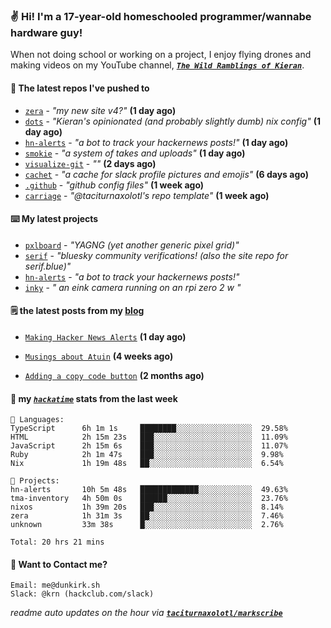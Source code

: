 ### ✌️ Hi! I'm a 17-year-old homeschooled programmer/wannabe hardware guy!

When not doing school or working on a project, I enjoy flying drones and making videos on my YouTube channel, [**_`The Wild Ramblings of Kieran`_**](https://youtube.com/@kieran.rambles).

#### 👷 The latest repos I've pushed to

- [`zera`](https://github.com/taciturnaxolotl/zera) - _"my new site v4?"_ **(1 day ago)**
- [`dots`](https://github.com/taciturnaxolotl/dots) - _"Kieran's opinionated (and probably slightly dumb) nix config"_ **(1 day ago)**
- [`hn-alerts`](https://github.com/taciturnaxolotl/hn-alerts) - _"a bot to track your hackernews posts!"_ **(1 day ago)**
- [`smokie`](https://github.com/taciturnaxolotl/smokie) - _"a system of takes and uploads"_ **(1 day ago)**
- [`visualize-git`](https://github.com/maxwofford/visualize-git) - _""_ **(2 days ago)**
- [`cachet`](https://github.com/taciturnaxolotl/cachet) - _"a cache for slack profile pictures and emojis"_ **(6 days ago)**
- [`.github`](https://github.com/taciturnaxolotl/.github) - _"github config files"_ **(1 week ago)**
- [`carriage`](https://github.com/taciturnaxolotl/carriage) - _"@taciturnaxolotl's repo template"_ **(1 week ago)**

#### ⌨️ My latest projects

- [`pxlboard`](https://github.com/taciturnaxolotl/pxlboard) - _"YAGNG (yet another generic pixel grid)"_
- [`serif`](https://github.com/taciturnaxolotl/serif) - _"bluesky community verifications! (also the site repo for serif.blue)"_
- [`hn-alerts`](https://github.com/taciturnaxolotl/hn-alerts) - _"a bot to track your hackernews posts!"_
- [`inky`](https://github.com/taciturnaxolotl/inky) - _" an eink camera running on an rpi zero 2 w "_

#### 🗒️ the latest posts from my [blog](https://dunkirk.sh)

- [`Making Hacker News Alerts`](https://dunkirk.sh/blog/hn-alerts/) **(1 day ago)**

- [`Musings about Atuin`](https://dunkirk.sh/blog/atuin/) **(4 weeks ago)**

- [`Adding a copy code button`](https://dunkirk.sh/blog/adding-a-copy-button/) **(2 months ago)**



#### 📡 my [_`hackatime`_](https://waka.hackclub.com) stats from the last week

```text
💾 Languages:
TypeScript      6h 1m 1s     ████████░░░░░░░░░░░░░░░░░  29.58%
HTML            2h 15m 23s   ███░░░░░░░░░░░░░░░░░░░░░░  11.09%
JavaScript      2h 15m 6s    ███░░░░░░░░░░░░░░░░░░░░░░  11.07%
Ruby            2h 1m 47s    ███░░░░░░░░░░░░░░░░░░░░░░  9.98%
Nix             1h 19m 48s   ██░░░░░░░░░░░░░░░░░░░░░░░  6.54%

💼 Projects:
hn-alerts       10h 5m 48s   █████████████░░░░░░░░░░░░  49.63%
tma-inventory   4h 50m 0s    ██████░░░░░░░░░░░░░░░░░░░  23.76%
nixos           1h 39m 20s   ███░░░░░░░░░░░░░░░░░░░░░░  8.14%
zera            1h 31m 3s    ██░░░░░░░░░░░░░░░░░░░░░░░  7.46%
unknown         33m 38s      █░░░░░░░░░░░░░░░░░░░░░░░░  2.76%

Total: 20 hrs 21 mins
```

#### 📮 Want to Contact me?

```text
Email: me@dunkirk.sh
Slack: @krn (hackclub.com/slack)
```

_readme auto updates on the hour via [**`taciturnaxolotl/markscribe`**](https://github.com/taciturnaxolotl/markscribe)_
